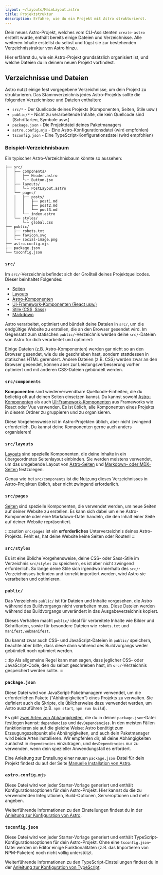 ```yaml
---
layout: ~/layouts/MainLayout.astro
title: Projektstruktur
description: Erfahre, wie du ein Projekt mit Astro strukturierst.
---
```


Dein neues Astro-Projekt, welches vom CLI-Assistenten `create-astro` erstellt wurde, enthält bereits einige Dateien und Verzeichnisse. Alle weiteren Inhalte erstellst du selbst und fügst sie zur bestehenden Verzeichnisstruktur von Astro hinzu.

Hier erfährst du, wie ein Astro-Projekt grundsätzlich organisiert ist, und welche Dateien du in deinem neuen Projekt vorfindest.

## Verzeichnisse und Dateien

Astro nutzt einige fest vorgegebene Verzeichnisse, um dein Projekt zu strukturieren. Das Stammverzeichnis jedes Astro-Projekts sollte die folgenden Verzeichnisse und Dateien enthalten:

- `src/*` - Der Quellcode deines Projekts (Komponenten, Seiten, Stile usw.)
- `public/*` - Nicht zu verarbeitende Inhalte, die kein Quellcode sind (Schriftarten, Symbole usw.)
- `package.json` - Die Projektdatei deines Paketmanagers
- `astro.config.mjs` - Eine Astro-Konfigurationsdatei (wird empfohlen)
- `tsconfig.json` - Eine TypeScript-Konfigurationsdatei (wird empfohlen)

### Beispiel-Verzeichnisbaum

Ein typischer Astro-Verzeichnisbaum könnte so aussehen:

```
├── src/
│   ├── components/
│   │   ├── Header.astro
│   │   └-─ Button.jsx
│   ├── layouts/
│   │   └-─ PostLayout.astro
│   └── pages/
│   │   ├── posts/
│   │   │   ├── post1.md
│   │   │   ├── post2.md
│   │   │   └── post3.md
│   │   └── index.astro
│   └── styles/
│       └-─ global.css
├── public/
│   ├── robots.txt
│   ├── favicon.svg
│   └-─ social-image.png
├── astro.config.mjs
├── package.json
└── tsconfig.json

```

### `src/`

Im `src/`-Verzeichnis befindet sich der Großteil deines Projektquellcodes. Dieser beinhaltet Folgendes:

- [Seiten](/de/core-concepts/astro-pages/)
- [Layouts](/de/core-concepts/layouts/)
- [Astro-Komponenten](/de/core-concepts/astro-components/)
- [UI-Framework-Komponenten (React usw.)](/de/core-concepts/framework-components/)
- [Stile (CSS, Sass)](/de/guides/styling/)
- [Markdown](/de/guides/markdown-content/)

Astro verarbeitet, optimiert und bündelt deine Dateien in `src/`, um die endgültige Website zu erstellen, die an den Browser gesendet wird. Im Gegensatz zum statischen `public/`-Verzeichnis werden deine `src/`-Dateien von Astro für dich verarbeitet und optimiert:

Einige Dateien (z.B. Astro-Komponenten) werden gar nicht so an den Browser gesendet, wie du sie geschrieben hast, sondern stattdessen in statisches HTML gerendert. Andere Dateien (z.B. CSS) werden zwar an den Browser gesendet, können aber zur Leistungsverbesserung vorher optimiert und mit anderen CSS-Dateien gebündelt werden.

### `src/components`

**Komponenten** sind wiederverwendbare Quellcode-Einheiten, die du beliebig oft auf deinen Seiten einsetzen kannst. Du kannst sowohl [Astro-Komponenten](/de/core-concepts/astro-components/) als auch [UI-Framework-Komponenten](/de/core-concepts/framework-components/) aus Frameworks wie React oder Vue verwenden. Es ist üblich, alle Komponenten eines Projekts in diesem Ordner zu gruppieren und zu organisieren.

Diese Vorgehensweise ist in Astro-Projekten üblich, aber nicht zwingend erforderlich. Du kannst deine Komponenten gerne auch anders organisieren!

### `src/layouts`

[Layouts](/de/core-concepts/layouts/) sind spezielle Komponenten, die deine Inhalte in ein übergeordnetes Seitenlayout einbinden. Sie werden meistens verwendet, um das umgebende Layout von [Astro-Seiten](/de/core-concepts/astro-pages/) und [Markdown- oder MDX-Seiten](/de/guides/markdown-content/) festzulegen.

Genau wie bei `src/components` ist die Nutzung dieses Verzeichnisses in Astro-Projekten üblich, aber nicht zwingend erforderlich.

### `src/pages`

[Seiten](/de/core-concepts/astro-pages/) sind spezielle Komponenten, die verwendet werden, um neue Seiten auf deiner Website zu erstellen. Es kann sich dabei um eine Astro-Komponente oder eine Markdown-Datei handeln, die den Inhalt einer Seite auf deiner Website repräsentiert.

:::caution
`src/pages` ist ein **erforderliches** Unterverzeichnis deines Astro-Projekts. Fehlt es, hat deine Website keine Seiten oder Routen!
:::

### `src/styles`

Es ist eine übliche Vorgehensweise, deine CSS- oder Sass-Stile im Verzeichnis `src/styles` zu speichern, es ist aber nicht zwingend erforderlich. So lange deine Stile sich irgendwo innerhalb des `src/`-Verzeichnisses befinden und korrekt importiert werden, wird Astro sie verarbeiten und optimieren.

### `public/`

Das Verzeichnis `public/` ist für Dateien und Inhalte vorgesehen, die Astro während des Buildvorgangs nicht verarbeiten muss. Diese Dateien werden während des Buildvorgangs unverändert in das Ausgabeverzeichnis kopiert.

Dieses Verhalten macht `public/` ideal für verbreitete Inhalte wie Bilder und Schriftarten, sowie für besondere Dateien wie `robots.txt` und `manifest.webmanifest`.

Du kannst zwar auch CSS- und JavaScript-Dateien in `public/` speichern, beachte aber bitte, dass diese dann während des Buildvorgangs weder gebündelt noch optimiert werden.

:::tip
Als allgemeine Regel kann man sagen, dass jeglicher CSS- oder JavaScript-Code, den du selbst geschrieben hast, im `src/`-Verzeichnis gespeichert werden sollte.
:::

### `package.json`

Diese Datei wird von JavaScript-Paketmanagern verwendet, um die erforderlichen Pakete ("Abhängigkeiten") eines Projekts zu verwalten. Sie definiert auch die Skripte, die üblicherweise dazu verwendet werden, um Astro auszuführen (z.B. `npm start`, `npm run build`).

Es gibt [zwei Arten von Abhängigkeiten](https://docs.npmjs.com/specifying-dependencies-and-devdependencies-in-a-package-json-file), die du in deiner `package.json`-Datei festlegen kannst: `dependencies` und `devDependencies`. In den meisten Fällen funktionieren sie auf die gleiche Weise: Astro benötigt zum Erzeugungszeitpunkt alle Abhängigkeiten, und auch dein Paketmanager wird beide Arten installieren. Wir empfehlen dir, all deine Abhängigkeiten zunächst in `dependencies` einzutragen, und `devDependencies` nur zu verwenden, wenn dein spezieller Anwendungsfall es erfordert.

Eine Anleitung zur Erstellung einer neuen `package.json`-Datei für dein Projekt findest du auf der Seite [Manuelle Installation von Astro](/de/install/manual/).

### `astro.config.mjs`

Diese Datei wird von jeder Starter-Vorlage generiert und enthält Konfigurations&shy;optionen für dein Astro-Projekt. Hier kannst du die zu verwendenden Integrationen, Build-Optionen, Serveroptionen und mehr angeben.

Weiterführende Informationen zu den Einstellungen findest du in der [Anleitung zur Konfiguration von Astro](/de/guides/configuring-astro/).

### `tsconfig.json`

Diese Datei wird von jeder Starter-Vorlage generiert und enthält TypeScript-Konfigurations&shy;optionen für dein Astro-Projekt. Ohne eine `tsconfig.json`-Datei werden im Editor einige Funktionalitäten (z.B. das Importieren von NPM-Paketen) noch nicht völlig unterstützt.

Weiterführende Informationen zu den TypeScript-Einstellungen findest du in der [Anleitung zur Konfiguration von TypeScript](/de/guides/typescript/).
